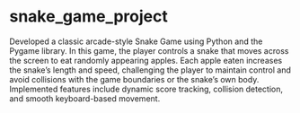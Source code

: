 # snake_game_project
Developed a classic arcade-style Snake Game using Python and the Pygame library. In this game, the player controls a snake that moves across the screen to eat randomly appearing apples. Each apple eaten increases the snake’s length and speed, challenging the player to maintain control and avoid collisions with the game boundaries or the snake’s own body. Implemented features include dynamic score tracking, collision detection, and smooth keyboard-based movement. 
